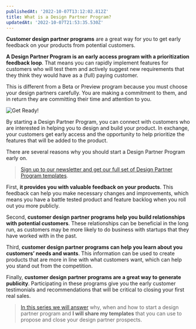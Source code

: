 ```yaml
---
publishedAt: '2022-10-07T13:12:02.812Z'
title: What is a Design Partner Program?
updatedAt: '2022-10-07T21:53:35.530Z'
---
```


**Customer design partner programs** are a great way for you to get early feedback on your products from potential customers. 


**A Design Partner Program is an early access program with a prioritization feedback loop**. That means you can rapidly implement features for customers who will test them and actively suggest new requirements that they think they would have as a (full) paying customer.


This is different from a Beta or Preview program because you must choose your design partners carefully. You are making a commitment to them, and in return they are committing their time and attention to you.


![Get Ready!](https://cdn.hashnode.com/res/hashnode/image/upload/v1665158221425/NgAMJTtoi.png)


By starting a Design Partner Program, you can connect with customers who are interested in helping you to design and build your product. In exchange, your customers get early access and the opportunity to help prioritize the features that will be added to the product.


There are several reasons why you should start a Design Partner Program early on. 



> 
> [Sign up to our newsletter and get our full set of Design Partner Program templates](https://blog.tier.run/newsletter).
> 
> 
> 


First, **it provides you with valuable feedback on your products**. This feedback can help you make necessary changes and improvements, which means you have a battle tested product and feature backlog when you roll out you more publicly.


Second, **customer design partner programs help you build relationships with potential customers**. These relationships can be beneficial in the long run, as customers may be more likely to do business with startups that they have worked with in the past.


Third, **customer design partner programs can help you learn about you customers’ needs and wants**. This information can be used to create products that are more in line with what customers want, which can help you stand out from the competition. 


Finally, **customer design partner programs are a great way to generate publicity**. Participating in these programs give you the early customer testimonials and recommendations that will be critical to closing your first real sales.



> 
> [In this series we will answer](https://blog.tier.run/series/design-partner-programs) why, when and how to start a design partner program and **I will share my templates** that you can use to propose and close your design partner prospects.
> 
> 
> 


